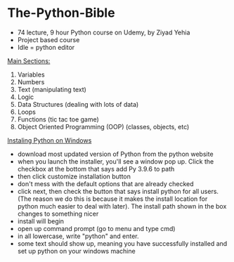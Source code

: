 # The-Python-Bible

- 74 lecture, 9 hour Python course on Udemy, by Ziyad Yehia
- Project based course
- Idle = python editor

<u>Main Sections: </u>
1. Variables
2. Numbers
3. Text (manipulating text)
4. Logic 
5. Data Structures (dealing with lots of data)
6. Loops 
7. Functions (tic tac toe game)
8. Object Oriented Programming (OOP) (classes, objects, etc)

<u>Instaling Python on Windows </u>
- download most updated version of Python from the python website
- when you launch the installer, you'll see a window pop up. Click the checkbox at the bottom that says add Py 3.9.6 to path
- then click customize installation button
- don't mess with the default options that are already checked
- click next, then check the button that says install python for all users. (The reason we do this is because it makes the install location for python much easier to deal with later). The install path shown in the box changes to something nicer
- install will begin
- open up command prompt (go to menu and type cmd)
- in all lowercase, write "python" and enter. 
- some text should show up, meaning you have successfully installed and set up python on your windows machine 
